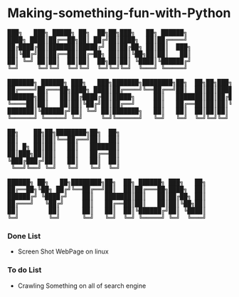 # Making-something-fun-with-Python
<pre>
███╗   ███╗ █████╗ ██╗  ██╗██╗███╗   ██╗ ██████╗                                                          
████╗ ████║██╔══██╗██║ ██╔╝██║████╗  ██║██╔════╝                                                          
██╔████╔██║███████║█████╔╝ ██║██╔██╗ ██║██║  ███╗                                                         
██║╚██╔╝██║██╔══██║██╔═██╗ ██║██║╚██╗██║██║   ██║                                                         
██║ ╚═╝ ██║██║  ██║██║  ██╗██║██║ ╚████║╚██████╔╝                                                         
╚═╝     ╚═╝╚═╝  ╚═╝╚═╝  ╚═╝╚═╝╚═╝  ╚═══╝ ╚═════╝                                                          
                                                                                                          
███████╗ ██████╗ ███╗   ███╗███████╗████████╗██╗  ██╗██╗███╗   ██╗ ██████╗     ███████╗██╗   ██╗███╗   ██╗
██╔════╝██╔═══██╗████╗ ████║██╔════╝╚══██╔══╝██║  ██║██║████╗  ██║██╔════╝     ██╔════╝██║   ██║████╗  ██║
███████╗██║   ██║██╔████╔██║█████╗     ██║   ███████║██║██╔██╗ ██║██║  ███╗    █████╗  ██║   ██║██╔██╗ ██║
╚════██║██║   ██║██║╚██╔╝██║██╔══╝     ██║   ██╔══██║██║██║╚██╗██║██║   ██║    ██╔══╝  ██║   ██║██║╚██╗██║
███████║╚██████╔╝██║ ╚═╝ ██║███████╗   ██║   ██║  ██║██║██║ ╚████║╚██████╔╝    ██║     ╚██████╔╝██║ ╚████║
╚══════╝ ╚═════╝ ╚═╝     ╚═╝╚══════╝   ╚═╝   ╚═╝  ╚═╝╚═╝╚═╝  ╚═══╝ ╚═════╝     ╚═╝      ╚═════╝ ╚═╝  ╚═══╝
                                                                                                          
██╗    ██╗██╗████████╗██╗  ██╗                                                                            
██║    ██║██║╚══██╔══╝██║  ██║                                                                            
██║ █╗ ██║██║   ██║   ███████║                                                                            
██║███╗██║██║   ██║   ██╔══██║                                                                            
╚███╔███╔╝██║   ██║   ██║  ██║                                                                            
 ╚══╝╚══╝ ╚═╝   ╚═╝   ╚═╝  ╚═╝                                                                            
                                                                                                          
██████╗ ██╗   ██╗████████╗██╗  ██╗ ██████╗ ███╗   ██╗                                                     
██╔══██╗╚██╗ ██╔╝╚══██╔══╝██║  ██║██╔═══██╗████╗  ██║                                                     
██████╔╝ ╚████╔╝    ██║   ███████║██║   ██║██╔██╗ ██║                                                     
██╔═══╝   ╚██╔╝     ██║   ██╔══██║██║   ██║██║╚██╗██║                                                     
██║        ██║      ██║   ██║  ██║╚██████╔╝██║ ╚████║                                                     
╚═╝        ╚═╝      ╚═╝   ╚═╝  ╚═╝ ╚═════╝ ╚═╝  ╚═══╝                                                                                                                                                                                                                   
</pre>

### Done List
- Screen Shot WebPage on linux

### To do List
- Crawling Something on all of search engine
